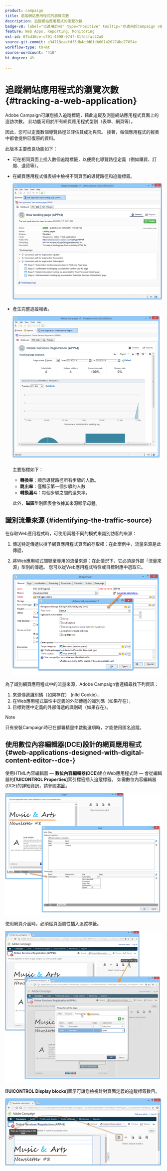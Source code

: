 ```yaml
---
product: campaign
title: 追蹤網站應用程式的瀏覽次數
description: 追蹤網站應用程式的瀏覽次數
badge-v8: label="也適用於v8" type="Positive" tooltip="亦適用於Campaign v8"
feature: Web Apps, Reporting, Monitoring
exl-id: 07bd36ce-c701-4998-974f-81fd4fac22a0
source-git-commit: e34718caefdf5db4ddd61db601420274be77054e
workflow-type: tm+mt
source-wordcount: '410'
ht-degree: 4%

---
```


# 追蹤網站應用程式的瀏覽次數{#tracking-a-web-application}



Adobe Campaign可讓您插入追蹤標籤，藉此追蹤及測量網站應用程式頁面上的造訪次數。 此功能可用於所有網頁應用程式型別（表單、網頁等）。

因此，您可以定義數個導覽路徑並評估其成功與否。 接著，每個應用程式的報表中都會提供已復原的資料。

此版本主要改良功能如下：

* 可在相同頁面上插入數個追蹤標籤，以便簡化導覽路徑定義（例如購買、訂閱、退貨等）。
* 在網頁應用程式儀表板中檢視不同頁面的導覽路徑和追蹤標籤。

  ![](assets/trackers_1.png)

* 產生完整追蹤報表。

  ![](assets/trackers_5.png)

  主要指標如下：

   * **轉換率**：顯示導覽路徑所有步驟的人數。
   * **跳出率**：僅顯示第一個步驟的人數
   * **轉換漏斗**：每個步驟之間的遺失率。

  此外，**磁區**&#x200B;型別圖表會依據其來源顯示母體。

## 識別流量來源 {#identifying-the-traffic-source}

在存取Web應用程式時，可使用兩種不同的模式來識別訪客的來源：

1. 傳送特定傳遞以授予網頁應用程式頁面的存取權：在此案例中，流量來源是此傳遞，
1. 將Web應用程式關聯至專用的流量來源：在此情況下，它必須是外部「流量來源」型別的傳遞。 您可以從Web應用程式特性或目標對應中選取它。

   ![](assets/trackers_6.png)

為了識別網頁應用程式中的流量來源，Adobe Campaign會連續尋找下列資訊：

1. 來源傳遞識別碼（如果存在） (nlId Cookie)，
1. 在Web應用程式屬性中定義的外部傳遞的識別碼（如果存在），
1. 目標對應中定義的外部傳遞的識別碼（如果存在）。

>[!NOTE]
>
>只有安裝Campaign時已在部署精靈中啟動選項時，才能使用匿名追蹤。

## 使用數位內容編輯器(DCE)設計的網頁應用程式 {#web-applications-designed-with-digital-content-editor--dce-}

使用HTML內容編輯器 — **數位內容編輯器(DCE)**&#x200B;建立Web應用程式時 — 會從編輯器的&#x200B;**[!UICONTROL Properties]**&#x200B;索引標籤插入追蹤標籤。 如需數位內容編輯器(DCE)的詳細資訊，請參閱[本節](about-campaign-html-editor.md)。

![](assets/trackers_2.png)

使用網頁介面時，必須從頁面屬性插入追蹤標籤。

![](assets/trackers_3.png)

**[!UICONTROL Display blocks]**&#x200B;圖示可讓您檢視針對頁面定義的追蹤標籤數目。

![](assets/trackers_4.png)
